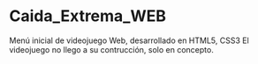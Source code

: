 # Caida_Extrema_WEB
Menú inicial de videojuego Web, desarrollado en HTML5, CSS3  El videojuego no llego a su contrucción, solo en concepto.
